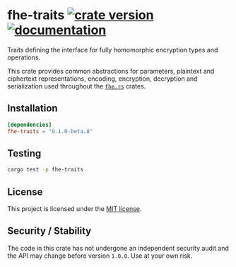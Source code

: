 # fhe-traits [![crate version](https://img.shields.io/crates/v/fhe-traits.svg)](https://crates.io/crates/fhe-traits) [![documentation](https://docs.rs/fhe-traits/badge.svg)](https://docs.rs/fhe-traits)

Traits defining the interface for fully homomorphic encryption types and operations.

This crate provides common abstractions for parameters, plaintext and ciphertext representations, encoding, encryption, decryption and serialization used throughout the [`fhe.rs`](https://github.com/tlepoint/fhe.rs) crates.

## Installation

```toml
[dependencies]
fhe-traits = "0.1.0-beta.8"
```

## Testing

```bash
cargo test -p fhe-traits
```

## License

This project is licensed under the [MIT license](https://opensource.org/licenses/MIT).

## Security / Stability

The code in this crate has not undergone an independent security audit and the API may change before version `1.0.0`.
Use at your own risk.
